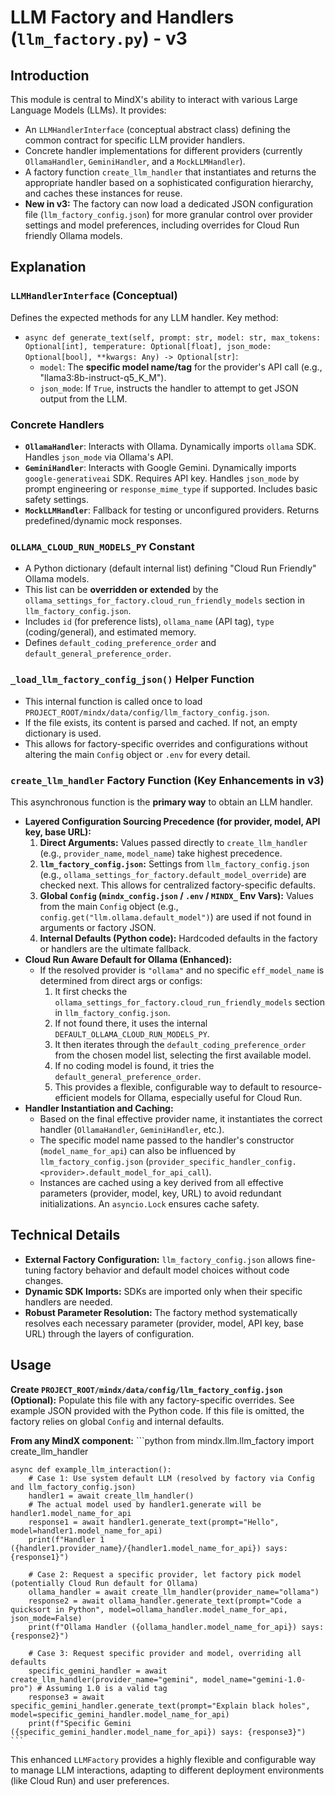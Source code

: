 # LLM Factory and Handlers (`llm_factory.py`) - v3
## Introduction

This module is central to MindX's ability to interact with various Large Language Models (LLMs). It provides:
-   An `LLMHandlerInterface` (conceptual abstract class) defining the common contract for specific LLM provider handlers.
-   Concrete handler implementations for different providers (currently `OllamaHandler`, `GeminiHandler`, and a `MockLLMHandler`).
-   A factory function `create_llm_handler` that instantiates and returns the appropriate handler based on a sophisticated configuration hierarchy, and caches these instances for reuse.
-   **New in v3:** The factory can now load a dedicated JSON configuration file (`llm_factory_config.json`) for more granular control over provider settings and model preferences, including overrides for Cloud Run friendly Ollama models.

## Explanation

### `LLMHandlerInterface` (Conceptual)

Defines the expected methods for any LLM handler. Key method:
-   `async def generate_text(self, prompt: str, model: str, max_tokens: Optional[int], temperature: Optional[float], json_mode: Optional[bool], **kwargs: Any) -> Optional[str]`:
    -   `model`: The **specific model name/tag** for the provider's API call (e.g., "llama3:8b-instruct-q5_K_M").
    -   `json_mode`: If `True`, instructs the handler to attempt to get JSON output from the LLM.

### Concrete Handlers

-   **`OllamaHandler`**: Interacts with Ollama. Dynamically imports `ollama` SDK. Handles `json_mode` via Ollama's API.
-   **`GeminiHandler`**: Interacts with Google Gemini. Dynamically imports `google-generativeai` SDK. Requires API key. Handles `json_mode` by prompt engineering or `response_mime_type` if supported. Includes basic safety settings.
-   **`MockLLMHandler`**: Fallback for testing or unconfigured providers. Returns predefined/dynamic mock responses.

### `OLLAMA_CLOUD_RUN_MODELS_PY` Constant

-   A Python dictionary (default internal list) defining "Cloud Run Friendly" Ollama models.
-   This list can be **overridden or extended** by the `ollama_settings_for_factory.cloud_run_friendly_models` section in `llm_factory_config.json`.
-   Includes `id` (for preference lists), `ollama_name` (API tag), `type` (coding/general), and estimated memory.
-   Defines `default_coding_preference_order` and `default_general_preference_order`.

### `_load_llm_factory_config_json()` Helper Function

-   This internal function is called once to load `PROJECT_ROOT/mindx/data/config/llm_factory_config.json`.
-   If the file exists, its content is parsed and cached. If not, an empty dictionary is used.
-   This allows for factory-specific overrides and configurations without altering the main `Config` object or `.env` for every detail.

### `create_llm_handler` Factory Function (Key Enhancements in v3)

This asynchronous function is the **primary way** to obtain an LLM handler.

-   **Layered Configuration Sourcing Precedence (for provider, model, API key, base URL):**
    1.  **Direct Arguments:** Values passed directly to `create_llm_handler` (e.g., `provider_name`, `model_name`) take highest precedence.
    2.  **`llm_factory_config.json`:** Settings from `llm_factory_config.json` (e.g., `ollama_settings_for_factory.default_model_override`) are checked next. This allows for centralized factory-specific defaults.
    3.  **Global `Config` (`mindx_config.json` / `.env` / `MINDX_` Env Vars):** Values from the main `Config` object (e.g., `config.get("llm.ollama.default_model")`) are used if not found in arguments or factory JSON.
    4.  **Internal Defaults (Python code):** Hardcoded defaults in the factory or handlers are the ultimate fallback.
-   **Cloud Run Aware Default for Ollama (Enhanced):**
    *   If the resolved provider is `"ollama"` and no specific `eff_model_name` is determined from direct args or configs:
        1.  It first checks the `ollama_settings_for_factory.cloud_run_friendly_models` section in `llm_factory_config.json`.
        2.  If not found there, it uses the internal `DEFAULT_OLLAMA_CLOUD_RUN_MODELS_PY`.
        3.  It then iterates through the `default_coding_preference_order` from the chosen model list, selecting the first available model.
        4.  If no coding model is found, it tries the `default_general_preference_order`.
        5.  This provides a flexible, configurable way to default to resource-efficient models for Ollama, especially useful for Cloud Run.
-   **Handler Instantiation and Caching:**
    *   Based on the final effective provider name, it instantiates the correct handler (`OllamaHandler`, `GeminiHandler`, etc.).
    *   The specific model name passed to the handler's constructor (`model_name_for_api`) can also be influenced by `llm_factory_config.json` (`provider_specific_handler_config.<provider>.default_model_for_api_call`).
    *   Instances are cached using a key derived from all effective parameters (provider, model, key, URL) to avoid redundant initializations. An `asyncio.Lock` ensures cache safety.

## Technical Details

-   **External Factory Configuration:** `llm_factory_config.json` allows fine-tuning factory behavior and default model choices without code changes.
-   **Dynamic SDK Imports:** SDKs are imported only when their specific handlers are needed.
-   **Robust Parameter Resolution:** The factory method systematically resolves each necessary parameter (provider, model, API key, base URL) through the layers of configuration.

## Usage

  **Create `PROJECT_ROOT/mindx/data/config/llm_factory_config.json` (Optional):**
    Populate this file with any factory-specific overrides. See example JSON provided with the Python code. If this file is omitted, the factory relies on global `Config` and internal defaults.

  **From any MindX component:**
    ```python
    from mindx.llm.llm_factory import create_llm_handler

    async def example_llm_interaction():
        # Case 1: Use system default LLM (resolved by factory via Config and llm_factory_config.json)
        handler1 = await create_llm_handler()
        # The actual model used by handler1.generate will be handler1.model_name_for_api
        response1 = await handler1.generate_text(prompt="Hello", model=handler1.model_name_for_api) 
        print(f"Handler 1 ({handler1.provider_name}/{handler1.model_name_for_api}) says: {response1}")

        # Case 2: Request a specific provider, let factory pick model (potentially Cloud Run default for Ollama)
        ollama_handler = await create_llm_handler(provider_name="ollama")
        response2 = await ollama_handler.generate_text(prompt="Code a quicksort in Python", model=ollama_handler.model_name_for_api, json_mode=False)
        print(f"Ollama Handler ({ollama_handler.model_name_for_api}) says: {response2}")

        # Case 3: Request specific provider and model, overriding all defaults
        specific_gemini_handler = await create_llm_handler(provider_name="gemini", model_name="gemini-1.0-pro") # Assuming 1.0 is a valid tag
        response3 = await specific_gemini_handler.generate_text(prompt="Explain black holes", model=specific_gemini_handler.model_name_for_api)
        print(f"Specific Gemini ({specific_gemini_handler.model_name_for_api}) says: {response3}")
    ```

This enhanced `LLMFactory` provides a highly flexible and configurable way to manage LLM interactions, adapting to different deployment environments (like Cloud Run) and user preferences.
